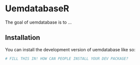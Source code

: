 
<!-- README.md is generated from README.Rmd. Please edit that file -->

# UemdatabaseR

<!-- badges: start -->
<!-- badges: end -->

The goal of uemdatabase is to …

## Installation

You can install the development version of uemdatabase like so:

``` r
# FILL THIS IN! HOW CAN PEOPLE INSTALL YOUR DEV PACKAGE?
```

